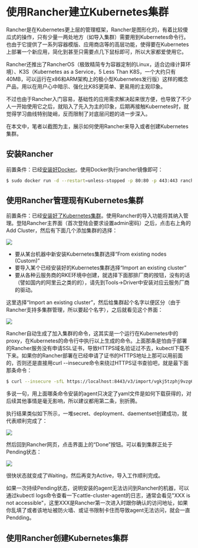 # 使用Rancher建立Kubernetes集群

Rancher是在Kubernetes更上层的管理框架，Rancher是图形化的，有着比较傻瓜式的操作，只有少量一两处地方（如导入集群）需要用到Kubernetes命令行。也由于它提供了一系列容器模版、应用商店等的高层功能，使得要在Kubernetes上部署一个新应用，简化到甚至只需要点几下鼠标即可，所以大家都爱使用它。

Rancher还推出了RancherOS（极致精简专为容器定制的Linux，适合边缘计算环境）、K3S（Kubernetes as a Service，5 Less Than K8S，一个大约只有40MB，可以运行在x86和ARM架构上的极小型Kubernetes发行版）这样的概念产品，用以在用户心中暗示、强化比K8S更简单、更易用的主观印象。

不过也由于Rancher入门容易，基础性的应用需求解决起来很方便，也导致了不少人一开始使用它之后，就陷入了先入为主的印象，后期再接触Kubernetes时，就觉得学习曲线特别陡峭，反而限制了对底层问题的进一步深入。

在本文中，笔者以截图为主，展示如何使用Rancher来导入或者创建Kubernetes集群。

## 安装Rancher

前置条件：已经[安装好Docker](../setup-docker.md)。使用Docker执行rancher镜像即可：

```bash
$ sudo docker run -d --restart=unless-stopped -p 80:80 -p 443:443 rancher/rancher
```

## 使用Rancher管理现有Kubernetes集群

前置条件：已经[安装好了Kubernetes集群](setup-kubeadm.md)。使用Rancher的导入功能将其纳入管理。登陆Rancher主界面（首次登陆会要求设置admin密码）之后，点击右上角的Add Cluster，然后有下面几个添加集群的选择：

![](D:\develop\awesome-fenix\depolyment\deployment-env-setup\setup-kubernetes\images\rancher-add-cluster.png)

- 要从某台机器中新安装Kubernetes集群选择“From existing nodes (Custom)”
- 要导入某个已经安装好的Kubernetes集群选择“Import an existing cluster”
- 要从各种云服务商的RKE环境中创建，就选择下面那排厂商的按钮，没有的话（譬如国内的阿里云之类的的），请先到Tools->Driver中安装对应云服务厂商的驱动。

这里选择“Import an existing cluster”，然后给集群起个名字以便区分（由于Rancher支持多集群管理，所以要起个名字），之后就看见这个界面：

![](D:\develop\awesome-fenix\depolyment\deployment-env-setup\setup-kubernetes\images\rancher-import-cluster.png)

Rancher自动生成了加入集群的命令，这其实是一个运行在Kubernetes中的proxy，在Kubernetes的命令行中执行以上生成的命令。上面那条是怕由于部署的Rancher服务没有申请SSL证书，导致HTTPS域名验证过不去，kubectl下载不下来。如果你的Rancher部署在已经申请了证书的HTTPS地址上那可以用前面的，否则还是直接用curl --insecure命令来绕过HTTPS证书查验吧，就是最下面那条命令：

```bash
$ curl --insecure -sfL https://localhost:8443/v3/import/vgkj5tzphj9vzg6l57krdc9gfc4b4zsfp4l9prrf6sb7z9d2wvbhb5.yaml | kubectl apply -f -
```

多说一句，用上面哪条命令安装的agent只决定了yaml文件是如何下载获得的，对后续其他事情是毫无影响，所以建议都用第二条，别折腾。

执行结果类似如下所示，一堆secret、deployment、daementset创建成功，就代表顺利完成了：

![](D:\develop\awesome-fenix\depolyment\deployment-env-setup\setup-kubernetes\images\rancher-import-command.png)

然后回到Rancher网页，点击界面上的“Done”按钮。可以看到集群正处于Pending状态：

![](D:\develop\awesome-fenix\depolyment\deployment-env-setup\setup-kubernetes\images\rancher-import-pendding.png)

很快状态就变成了Waiting，然后再变为Active，导入工作顺利完成。

如果一次持续Pending状态，说明安装的agent无法访问到Rancher的机器，可以通过kubectl logs命令查看一下cattle-cluster-agent的日志，通常会看见"XXX is not accessible"，这里XXX是Rancher第一次进入时跟你确认的访问地址，如果你乱填了或者该地址被防火墙、或证书限制卡住而导致agent无法访问，就会一直Pendding。

## 使用Rancher创建Kubernetes集群